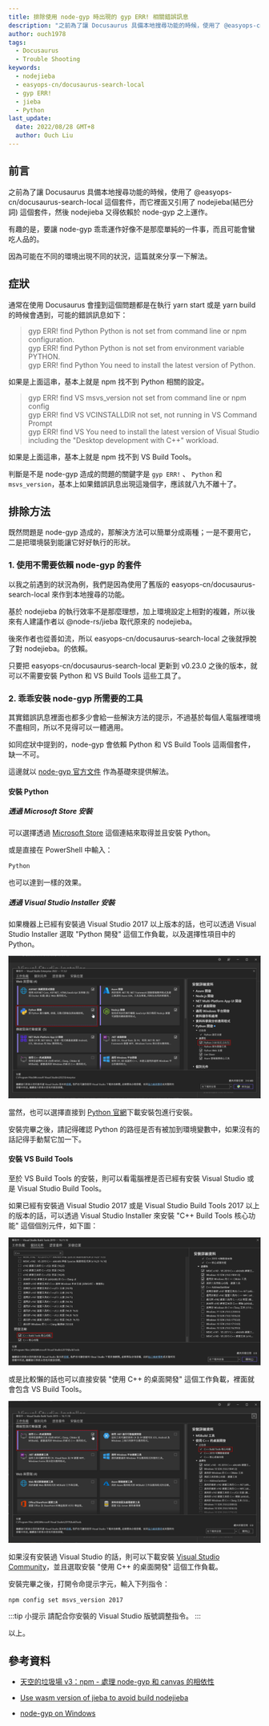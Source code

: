 ```yaml
---
title: 排除使用 node-gyp 時出現的 gyp ERR! 相關錯誤訊息
description: "之前為了讓 Docusaurus 具備本地搜尋功能的時候，使用了 @easyops-cn/docusaurus-search-local 這個套件，而它裡面又引用了 nodejieba 這個套件。有趣的是，要讓 nodejieba 乖乖運作好像不是那麼單純的一件事，而且可能會蠻吃人品的。我在公司就幫不少同事處理過鬼打牆的狀況，這篇就來分享一下解法。"
author: ouch1978
tags:
  - Docusaurus
  - Trouble Shooting
keywords:
  - nodejieba
  - easyops-cn/docusaurus-search-local
  - gyp ERR!
  - jieba
  - Python
last_update:
  date: 2022/08/28 GMT+8
  author: Ouch Liu
---
```


## 前言

之前為了讓 Docusaurus 具備本地搜尋功能的時候，使用了 @easyops-cn/docusaurus-search-local 這個套件，而它裡面又引用了 nodejieba(結巴分詞) 這個套件，然後 nodejieba 又得依賴於 node-gyp 之上運作。

有趣的是，要讓 node-gyp 乖乖運作好像不是那麼單純的一件事，而且可能會蠻吃人品的。

因為可能在不同的環境出現不同的狀況，這篇就來分享一下解法。

## 症狀

通常在使用 Docusaurus 會撞到這個問題都是在執行 yarn start 或是 yarn build 的時候會遇到，可能的錯誤訊息如下：

> gyp ERR! find Python Python is not set from command line or npm configuration.<br/>
> gyp ERR! find Python Python is not set from environment variable PYTHON.<br/>
> gyp ERR! find Python You need to install the latest version of Python.<br/>

如果是上面這串，基本上就是 npm 找不到 Python 相關的設定。

> gyp ERR! find VS msvs_version not set from command line or npm config<br/>
> gyp ERR! find VS VCINSTALLDIR not set, not running in VS Command Prompt <br/>
> gyp ERR! find VS You need to install the latest version of Visual Studio including the "Desktop development with C++" workload.<br/>

如果是上面這串，基本上就是 npm 找不到 VS Build Tools。

判斷是不是 node-gyp 造成的問題的關鍵字是 `gyp ERR!` 、 `Python` 和 `msvs_version`，基本上如果錯誤訊息出現這幾個字，應該就八九不離十了。

## 排除方法

既然問題是 node-gyp 造成的，那解決方法可以簡單分成兩種；一是不要用它，二是把環境裝到能讓它好好執行的形狀。

### 1. 使用不需要依賴 node-gyp 的套件

以我之前遇到的狀況為例，我們是因為使用了舊版的 easyops-cn/docusaurus-search-local 來作到本地搜尋的功能。

基於 nodejieba 的執行效率不是那麼理想，加上環境設定上相對的複雜，所以後來有人建議作者以 @node-rs/jieba 取代原來的 nodejieba。

後來作者也從善如流，所以 easyops-cn/docusaurus-search-local 之後就掙脫了對 nodejieba。的依賴。

只要把 easyops-cn/docusaurus-search-local 更新到 v0.23.0 之後的版本，就可以不需要安裝 Python 和 VS Build Tools 這些工具了。

### 2. 乖乖安裝 node-gyp 所需要的工具

其實錯誤訊息裡面也都多少會給一些解決方法的提示，不過基於每個人電腦裡環境不盡相同，所以不見得可以一體適用。

如同症狀中提到的，node-gyp 會依賴 Python 和 VS Build Tools 這兩個套件，缺一不可。

這邊就以 [node-gyp 官方文件](https://github.com/nodejs/node-gyp#on-windows "node-gyp on Windows") 作為基礎來提供解法。

#### 安裝 Python

##### 透過 Microsoft Store 安裝

可以選擇透過 [Microsoft Store](https://apps.microsoft.com/store/detail/python-310/9PJPW5LDXLZ5?hl=en-us&gl=US "Python 3.10") 這個連結來取得並且安裝 Python。

或是直接在 PowerShell 中輸入：

```powershell
Python
```

也可以達到一樣的效果。

##### 透過 Visual Studio Installer 安裝

如果機器上已經有安裝過 Visual Studio 2017 以上版本的話，也可以透過 Visual Studio Installer 選取 "Python 開發" 這個工作負載，以及選擇性項目中的 Python。

![安裝 Python 開發工作](install-python-development-workload.png "安裝 Python 開發工作")

當然，也可以選擇直接到 [Python 官網](https://www.python.org/downloads/ "Download Python")下載安裝包進行安裝。

安裝完畢之後，請記得確認 Python 的路徑是否有被加到環境變數中，如果沒有的話記得手動幫它加一下。

#### 安裝 VS Build Tools

至於 VS Build Tools 的安裝，則可以看電腦裡是否已經有安裝 Visual Studio 或是 Visual Studio Build Tools。

如果已經有安裝過 Visual Studio 2017 或是 Visual Studio Build Tools 2017 以上的版本的話，可以透過 Visual Studio Installer 來安裝 "C++ Build Tools 核心功能" 這個個別元件，如下圖：

![安裝 C++ Build Tools 核心功能](install-visual-c++-build-tools-core-features.png "安裝 C++ Build Tools 核心功能")

或是比較懶的話也可以直接安裝 "使用 C++ 的桌面開發" 這個工作負載，裡面就會包含 VS Build Tools。

!["安裝使用 C++ 的桌面開發"](install-visual-c++-desktop-development-workload.png "使用 C++ 的桌面開發")

如果沒有安裝過 Visual Studio 的話，則可以下載安裝 [Visual Studio Community](https://visualstudio.microsoft.com/thank-you-downloading-visual-studio/?sku=Community "Visual Studio Community")，並且選取安裝 "使用 C++ 的桌面開發" 這個工作負載。

安裝完畢之後，打開令命提示字元，輸入下列指令：

```shell
npm config set msvs_version 2017
```

:::tip 小提示
請配合你安裝的 Visual Studio 版號調整指令。
:::

以上。

## 參考資料

- [天空的垃圾場 v3：npm - 處理 node-gyp 和 canvas 的相依性](https://skychang.github.io/2020/03/10/npm-Fix%20node-gyp%20and%20canvas%20dependence/ "懷念 Sky Chang 長官")

- [Use wasm version of jieba to avoid build nodejieba](https://github.com/easyops-cn/docusaurus-search-local/issues/140 "Use wasm version of jieba to avoid build nodejieba")

- [node-gyp on Windows](https://github.com/nodejs/node-gyp#on-windows "node-gyp on Windowss")

